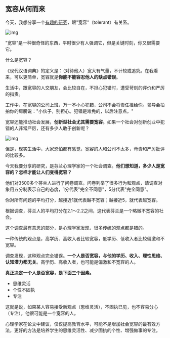 ## 宽容从何而来

今天，我想分享一个[有趣的研究](https://www.psypost.org/2023/02/contrary-to-popular-opinion-people-with-higher-education-level-and-cognitive-ability-are-not-more-tolerant-67796)，跟"宽容"（tolerant）有关系。

![img](images/bg2024012802.webp)

"宽容"是一种很奇怪的东西，平时很少有人强调它，但是关键时刻，你又很需要它。

什么是宽容？

《现代汉语词典》的定义是：（对待他人）宽大有气量，不计较或追究。在我看来，可以更简单，宽容就是**你能不能容忍他人的缺点错误**。

生活中，跟宽容的人交朋友，会比较自在，不担心犯错时，遭受苛刻的评价和严厉的指责。

工作中，在宽容的公司上班，万一不小心犯错，公司不会将责任推给你。领导会拍拍你的肩膀说："小伙子，别担心。犯错是难免的，以后注意点。"

宽容还能推动社会发展，**创新型社会尤其需要宽容**。如果一个社会对创新创业中犯错的人非常严厉，还有多少人敢于创新呢？

![img](images/bg2024012801.webp)

但是，现实生活中，大家恐怕都有感觉，宽容的人和公司不太多，苛责和严厉批评的比较多。

今天我要分享的研究，是芬兰心理学家的一个社会调查。**他们想知道，多少人是宽容的？怎样才能让人们变得宽容？**

他们对3500多个芬兰人进行了问卷调查。问卷列举了很多行为和观点，请调查对象用五分制表示自己的态度，1分代表"完全不同意"，5分代表"完全同意"。

你对所有问题的平均打分，越接近1就代表越不宽容；越接近5，就代表越宽容。

根据调查，芬兰人的平均打分在2.1～2.2之间，这代表芬兰是一个略微不宽容的社会。

这个调查最有意思的部分，是心理学家发现，很多传统的观点都是错的。

一种传统的观点是，高学历、高收入者比较宽容，低学历、低收入者比较偏激和不宽容。

调查发现，这种观点完全错误。**一个人是否宽容，与他的学历、收入、理性思维、认知潜力都无关**。高学历、高收入者，也可能是偏激和不宽容的人。

**真正决定一个人是否宽容，是下面三个因素。**

- 思维灵活
- 个性不固执
- 专注

这就是说，如果某人容易接受新观点（思维灵活），不固执已见，也不容易分心（专注），他很可能是一个宽容的人。

心理学家在论文中建议，仅仅提高教育水平，可能不是增加社会宽容的最有效方法，更好的方法是培养学生的思维灵活性、减少固执的个性、增强做事的专注。